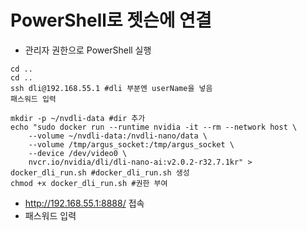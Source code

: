 # PowerShell로 젯슨에 연결
- 관리자 권한으로 PowerShell 실행
```
cd ..
cd ..
ssh dli@192.168.55.1 #dli 부분엔 userName을 넣음
패스워드 입력
```

```
mkdir -p ~/nvdli-data #dir 추가
echo "sudo docker run --runtime nvidia -it --rm --network host \
    --volume ~/nvdli-data:/nvdli-nano/data \
    --volume /tmp/argus_socket:/tmp/argus_socket \
    --device /dev/video0 \
    nvcr.io/nvidia/dli/dli-nano-ai:v2.0.2-r32.7.1kr" > docker_dli_run.sh #docker_dli_run.sh 생성
chmod +x docker_dli_run.sh #권한 부여
```

- http://192.168.55.1:8888/ 접속
- 패스워드 입력
